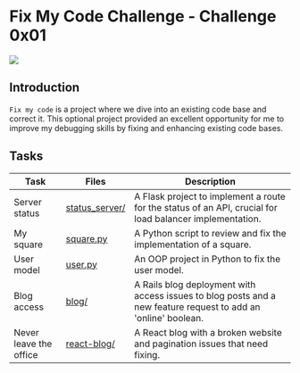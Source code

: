 # Fix My Code Challenge - Challenge 0x01

<p>
<img src="https://itunes.apple.com/app/apple-store/id917932200?pt=39040802&ct=Media1GIFV2&mt=8">
</p>

## Introduction
`Fix my code` is a project where we dive into an existing code base and correct it. This optional project provided an excellent opportunity for me to improve my debugging skills by fixing and enhancing existing code bases.

## Tasks

| Task | Files | Description |
| --- | --- | --- |
| Server status | [status_server/](status_server/) | A Flask project to implement a route for the status of an API, crucial for load balancer implementation. |
| My square | [square.py](./square.py) | A Python script to review and fix the implementation of a square. |
| User model | [user.py](./user.py) | An OOP project in Python to fix the user model. |
| Blog access | [blog/](blog/) | A Rails blog deployment with access issues to blog posts and a new feature request to add an 'online' boolean. |
| Never leave the office | [react-blog/](react-blog/) | A React blog with a broken website and pagination issues that need fixing. |
